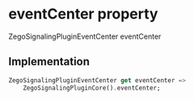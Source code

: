 


# eventCenter property









ZegoSignalingPluginEventCenter eventCenter
  







## Implementation

```dart
ZegoSignalingPluginEventCenter get eventCenter =>
    ZegoSignalingPluginCore().eventCenter;
```








